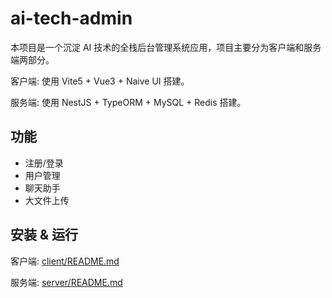 # ai-tech-admin

本项目是一个沉淀 AI 技术的全栈后台管理系统应用，项目主要分为客户端和服务端两部分。

客户端: 使用 Vite5 + Vue3 + Naive UI 搭建。

服务端: 使用 NestJS + TypeORM + MySQL + Redis 搭建。

## 功能

- 注册/登录
- 用户管理
- 聊天助手
- 大文件上传

## 安装 & 运行

客户端: [client/README.md](./client/README.md)

服务端: [server/README.md](./server/README.md)
